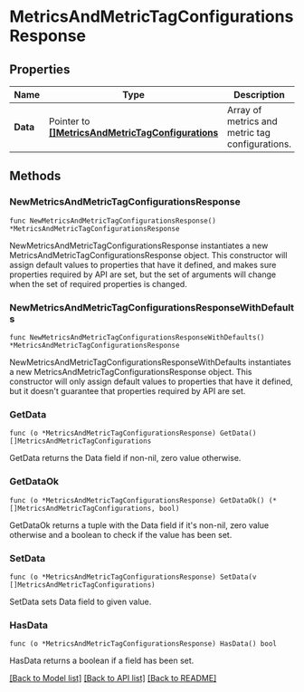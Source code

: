 # MetricsAndMetricTagConfigurationsResponse

## Properties

Name | Type | Description | Notes
---- | ---- | ----------- | ------
**Data** | Pointer to [**[]MetricsAndMetricTagConfigurations**](MetricsAndMetricTagConfigurations.md) | Array of metrics and metric tag configurations. | [optional] 

## Methods

### NewMetricsAndMetricTagConfigurationsResponse

`func NewMetricsAndMetricTagConfigurationsResponse() *MetricsAndMetricTagConfigurationsResponse`

NewMetricsAndMetricTagConfigurationsResponse instantiates a new MetricsAndMetricTagConfigurationsResponse object.
This constructor will assign default values to properties that have it defined,
and makes sure properties required by API are set, but the set of arguments
will change when the set of required properties is changed.

### NewMetricsAndMetricTagConfigurationsResponseWithDefaults

`func NewMetricsAndMetricTagConfigurationsResponseWithDefaults() *MetricsAndMetricTagConfigurationsResponse`

NewMetricsAndMetricTagConfigurationsResponseWithDefaults instantiates a new MetricsAndMetricTagConfigurationsResponse object.
This constructor will only assign default values to properties that have it defined,
but it doesn't guarantee that properties required by API are set.

### GetData

`func (o *MetricsAndMetricTagConfigurationsResponse) GetData() []MetricsAndMetricTagConfigurations`

GetData returns the Data field if non-nil, zero value otherwise.

### GetDataOk

`func (o *MetricsAndMetricTagConfigurationsResponse) GetDataOk() (*[]MetricsAndMetricTagConfigurations, bool)`

GetDataOk returns a tuple with the Data field if it's non-nil, zero value otherwise
and a boolean to check if the value has been set.

### SetData

`func (o *MetricsAndMetricTagConfigurationsResponse) SetData(v []MetricsAndMetricTagConfigurations)`

SetData sets Data field to given value.

### HasData

`func (o *MetricsAndMetricTagConfigurationsResponse) HasData() bool`

HasData returns a boolean if a field has been set.


[[Back to Model list]](../README.md#documentation-for-models) [[Back to API list]](../README.md#documentation-for-api-endpoints) [[Back to README]](../README.md)


